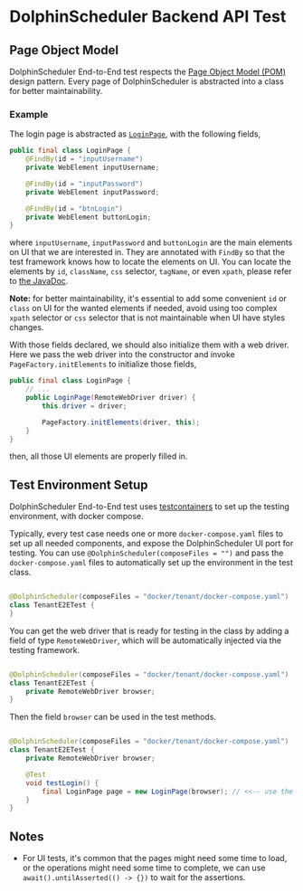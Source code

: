# DolphinScheduler Backend API Test

## Page Object Model

DolphinScheduler End-to-End test respects
the [Page Object Model (POM)](https://www.selenium.dev/documentation/guidelines/page_object_models/) design pattern.
Every page of DolphinScheduler is abstracted into a class for better maintainability.

### Example

The login page is abstracted
as [`LoginPage`](dolphinscheduler-api-test-case/src/test/java/org/apache/dolphinscheduler/e2e/pages/LoginPage.java), with the
following fields,

```java
public final class LoginPage {
    @FindBy(id = "inputUsername")
    private WebElement inputUsername;

    @FindBy(id = "inputPassword")
    private WebElement inputPassword;

    @FindBy(id = "btnLogin")
    private WebElement buttonLogin;
}
```

where `inputUsername`, `inputPassword` and `buttonLogin` are the main elements on UI that we are interested in. They are
annotated with `FindBy` so that the test framework knows how to locate the elements on UI. You can locate the elements
by `id`, `className`, `css` selector, `tagName`, or even `xpath`, please refer
to [the JavaDoc](https://www.selenium.dev/selenium/docs/api/java/org/openqa/selenium/support/FindBy.html).

**Note:** for better maintainability, it's essential to add some convenient `id` or `class` on UI for the wanted
elements if needed, avoid using too complex `xpath` selector or `css` selector that is not maintainable when UI have
styles changes.

With those fields declared, we should also initialize them with a web driver. Here we pass the web driver into the
constructor and invoke `PageFactory.initElements` to initialize those fields,

```java
public final class LoginPage {
    // ...
    public LoginPage(RemoteWebDriver driver) {
        this.driver = driver;

        PageFactory.initElements(driver, this);
    }
}
```

then, all those UI elements are properly filled in.

## Test Environment Setup

DolphinScheduler End-to-End test uses [testcontainers](https://www.testcontainers.org) to set up the testing
environment, with docker compose.

Typically, every test case needs one or more `docker-compose.yaml` files to set up all needed components, and expose the
DolphinScheduler UI port for testing. You can use `@DolphinScheduler(composeFiles = "")` and pass
the `docker-compose.yaml` files to automatically set up the environment in the test class.

```java

@DolphinScheduler(composeFiles = "docker/tenant/docker-compose.yaml")
class TenantE2ETest {
}
```

You can get the web driver that is ready for testing in the class by adding a field of type `RemoteWebDriver`, which
will be automatically injected via the testing framework.

```java

@DolphinScheduler(composeFiles = "docker/tenant/docker-compose.yaml")
class TenantE2ETest {
    private RemoteWebDriver browser;
}
```

Then the field `browser` can be used in the test methods.

```java

@DolphinScheduler(composeFiles = "docker/tenant/docker-compose.yaml")
class TenantE2ETest {
    private RemoteWebDriver browser;

    @Test
    void testLogin() {
        final LoginPage page = new LoginPage(browser); // <<-- use the browser injected
    }
}
```

## Notes

- For UI tests, it's common that the pages might need some time to load, or the operations might need some time to
  complete, we can use `await().untilAsserted(() -> {})` to wait for the assertions.
